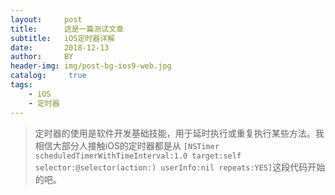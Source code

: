 ```yaml
---
layout:     post
title:      这是一篇测试文章
subtitle:   iOS定时器详解
date:       2018-12-13
author:     BY
header-img: img/post-bg-ios9-web.jpg
catalog: 	 true
tags:
    - iOS
    - 定时器
---
```



>定时器的使用是软件开发基础技能，用于延时执行或重复执行某些方法。我相信大部分人接触iOS的定时器都是从
>`[NSTimer scheduledTimerWithTimeInterval:1.0 target:self selector:@selector(action:) userInfo:nil repeats:YES]`这段代码开始的吧。
